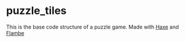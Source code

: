 # puzzle_tiles
This is the base code structure of a puzzle game. Made with [Haxe](http://haxe.org/) and [Flambe](https://github.com/aduros/flambe)



